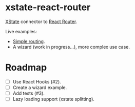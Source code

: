 # xstate-react-router

[XState](https://github.com/davidkpiano/xstate) connector to [React Router](https://github.com/ReactTraining/react-router).

Live examples:

- [Simple routing](https://codesandbox.io/s/ykmykxnm3z).
- A wizard (work in progress...), more complex use case.

# Roadmap

- [ ] Use React Hooks (#2).
- [ ] Create a wizard example.
- [ ] Add tests (#3).
- [ ] Lazy loading support (xstate splitting).
